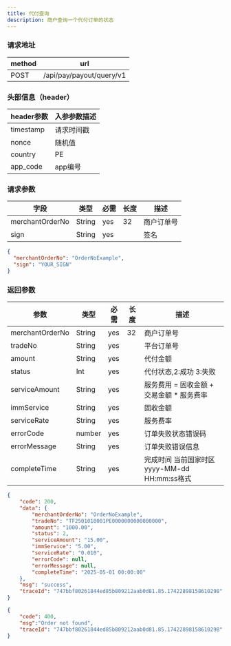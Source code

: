 ```yaml
---
title: 代付查询
description: 商户查询一个代付订单的状态
---
```


### 请求地址

| method | url                      |
| ------ | ------------------------ |
| POST   | /api/pay/payout/query/v1 |

### 头部信息（header）

| header参数                  | 入参参数描述 |
|---------------------------|-------|
| timestamp                 | 请求时间戳 |
| nonce                     | 随机值   |
| country                   | PE |
| app_code                  | app编号 |

### 请求参数

| 字段            | 类型   | 必需 | 长度 | 描述       |
| --------------- | ------ | ---- | ---- | ---------- |
| merchantOrderNo | String | yes  | 32   | 商户订单号 |
| sign            | String | yes  |      | 签名       |

```json title=请求示例
{
  "merchantOrderNo": "OrderNoExample",
  "sign": "YOUR_SIGN"
}
```

### 返回参数


| 参数                | 类型     | 必需 | 长度  | 描述                                             |
|-------------------|--------| ---- |-----|------------------------------------------------|
| merchantOrderNo   | String | yes  | 32  | 商户订单号                                          |
| tradeNo           | String | yes  |     | 平台订单号                                          |
| amount            | String | yes  |     | 代付金额                                           |
| status            | Int    | yes  |     | 代付状态,2:成功 3:失败                                 |
| serviceAmount     | String | yes  |     | 服务费用  =  固收金额 +  交易金额 * 服务费率       |
| immService        | String | yes  |     | 固收金额                               |
| serviceRate       | String | yes  |     | 服务费率                               |
| errorCode         | number | yes  |     | 订单失败状态错误码                          |
| errorMessage      | String | yes  |     | 订单失败错误信息                           |
| completeTime     | String | yes  |     | 完成时间 当前国家时区 yyyy-MM-dd HH:mm:ss格式  |
```json title=返回示例
{
    "code": 200,
    "data": {
        "merchantOrderNo": "OrderNoExample",
        "tradeNo": "TF2501010001PE0000000000000000",
        "amount": "1000.00",
        "status": 2,
        "serviceAmount": "15.00",
        "immService": "5.00",
        "serviceRate": "0.010",
        "errorCode": null,
        "errorMessage": null,
        "completeTime": "2025-05-01 00:00:00"
    },
    "msg": "success",
    "traceId": "747bbf80261844ed85b809212aab0d81.85.17422898158610298"
}
```
```json title=订单不存在返回示例
{
    "code": 400,
    "msg":"Order not found",
    "traceId": "747bbf80261844ed85b809212aab0d81.85.17422898158610298"
}
```
